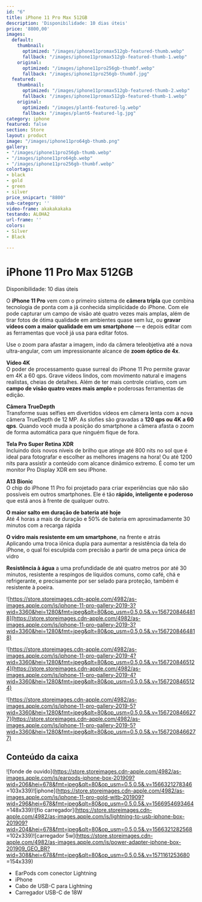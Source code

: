 ```yaml
---
id: "6"
title: iPhone 11 Pro Max 512GB
description: 'Disponibilidade: 10 dias úteis'
price: '8800,00'
images:
  default:
    thumbnail:
      optimized: "/images/iphone11promax512gb-featured-thumb.webp"
      fallback: "/images/iphone11promax512gb-featured-thumb-1.webp"
    original:
      optimized: "/images/iphone11pro256gb-thumbf.webp"
      fallback: "/images/iphone11pro256gb-thumbf.jpg"
  featured:
    thumbnail:
      optimized: "/images/iphone11promax512gb-featured-thumb-2.webp"
      fallback: "/images/iphone11promax512gb-featured-thumb-1.webp"
    original:
      optimized: "/images/plant6-featured-lg.webp"
      fallback: "/images/plant6-featured-lg.jpg"
category: iphone
featured: false
section: Store
layout: product
image: "/images/iphone11pro64gb-thumb.png"
gallery:
- "/images/iphone11pro256gb-thumb.webp"
- "/images/iphone11pro64gb.webp"
- "/images/iphone11pro256gb-thumbf.webp"
colortags:
- black
- gold
- green
- silver
price_snipcart: "8800"
sub-category: ''
video-frame: akakakakaka
testando: ALOHA2
url-frame: ''
colors:
- Silver
- Black

---
```

# iPhone 11 Pro Max 512GB

Disponibilidade: 10 dias úteis

O **iPhone 11 Pro** vem com o primeiro sistema de **câmera tripla** que combina tecnologia de ponta com a já conhecida simplicidade do iPhone. Com ele pode capturar um campo de visão até quatro vezes mais amplas, além de tirar fotos de ótima qualidade em ambientes quase sem luz, ou **gravar vídeos com a maior qualidade em um smartphone** — e depois editar com as ferramentas que você já usa para editar fotos.

Use o zoom para afastar a imagem, indo da câmera teleobjetiva até a nova ultra-angular, com um impressionante alcance de **zoom óptico de 4x**.

**Vídeo 4K**  
O poder de processamento quase surreal do iPhone 11 Pro permite gravar em 4K a 60 qps. Grave vídeos lindos, com movimento natural e imagens realistas, cheias de detalhes. Além de ter mais controle criativo, com um **campo de visão quatro vezes mais amplo** e poderosas ferramentas de edição.

**Câmera TrueDepth**  
Transforme suas selfies em divertidos vídeos em câmera lenta com a nova câmera TrueDepth de 12 MP. As slofies são gravadas a **120 qps ou 4K a 60 qps**. Quando você muda a posição do smartphone a câmera afasta o zoom de forma automática para que ninguém fique de fora.

**Tela Pro Super Retina XDR**  
Incluindo dois novos níveis de brilho que atinge até 800 nits no sol que é ideal para fotografar e escolher as melhores imagens na hora! Ou até 1200 nits para assistir a conteúdo com alcance dinâmico extremo. É como ter um monitor Pro Display XDR em seu iPhone.

**A13 Bionic**  
O chip do iPhone 11 Pro foi projetado para criar experiências que não são possíveis em outros smartphones. Ele é tão **rápido, inteligente e poderoso** que está anos à frente de qualquer outro.

**O maior salto em duração de bateria até hoje**  
Até 4 horas a mais de duração e 50% de bateria em aproximadamente 30 minutos com a recarga rápida

**O vidro mais resistente em um smartphone**, na frente e atrás  
Aplicando uma troca iônica dupla para aumentar a resistência da tela do iPhone, o qual foi esculpida com precisão a partir de uma peça única de vidro

**Resistência à água** a uma profundidade de até quatro metros por até 30 minutos, resistente a respingos de líquidos comuns, como café, chá e refrigerante, e precisamente por ser selado para proteção, também é resistente à poeira.

![https://store.storeimages.cdn-apple.com/4982/as-images.apple.com/is/iphone-11-pro-gallery-2019-3?wid=3360&hei=1280&fmt=jpeg&qlt=80&op_usm=0.5,0.5&.v=1567208464818](https://store.storeimages.cdn-apple.com/4982/as-images.apple.com/is/iphone-11-pro-gallery-2019-3?wid=3360&hei=1280&fmt=jpeg&qlt=80&op_usm=0.5,0.5&.v=1567208464818)

![https://store.storeimages.cdn-apple.com/4982/as-images.apple.com/is/iphone-11-pro-gallery-2019-4?wid=3360&hei=1280&fmt=jpeg&qlt=80&op_usm=0.5,0.5&.v=1567208465124](https://store.storeimages.cdn-apple.com/4982/as-images.apple.com/is/iphone-11-pro-gallery-2019-4?wid=3360&hei=1280&fmt=jpeg&qlt=80&op_usm=0.5,0.5&.v=1567208465124)

![https://store.storeimages.cdn-apple.com/4982/as-images.apple.com/is/iphone-11-pro-gallery-2019-5?wid=3360&hei=1280&fmt=jpeg&qlt=80&op_usm=0.5,0.5&.v=1567208466277](https://store.storeimages.cdn-apple.com/4982/as-images.apple.com/is/iphone-11-pro-gallery-2019-5?wid=3360&hei=1280&fmt=jpeg&qlt=80&op_usm=0.5,0.5&.v=1567208466277)

## Conteúdo da caixa

![fonde de ouvido](https://store.storeimages.cdn-apple.com/4982/as-images.apple.com/is/earpods-iphone-box-201909?wid=206&hei=678&fmt=jpeg&qlt=80&op_usm=0.5,0.5&.v=1566321278346 =103x339)![iphone](https://store.storeimages.cdn-apple.com/4982/as-images.apple.com/is/iphone-11-pro-gold-witb-201909?wid=296&hei=678&fmt=jpeg&qlt=80&op_usm=0.5,0.5&.v=1566954693464 =148x339)![fio carregador](https://store.storeimages.cdn-apple.com/4982/as-images.apple.com/is/lightning-to-usb-iphone-box-201909?wid=204&hei=678&fmt=jpeg&qlt=80&op_usm=0.5,0.5&.v=1566321282568 =102x339)![carregador 5w](https://store.storeimages.cdn-apple.com/4982/as-images.apple.com/is/power-adapter-iphone-box-201909_GEO_BR?wid=308&hei=678&fmt=jpeg&qlt=80&op_usm=0.5,0.5&.v=1571161253680 =154x339)

* EarPods com conector Lightning
* iPhone
* Cabo de USB-C para Lightning
* Carregador USB-C de 18W